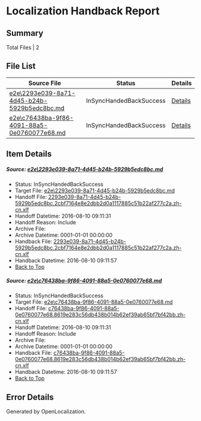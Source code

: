 # <a name='report-top'></a> Localization Handback Report

## Summary
 Total Files | 2

## File List
 Source File | Status | Details 
 ----------- | ------ | ------- 
 [e2e\2293e039-8a71-4d45-b24b-5929b5edc8bc.md](https://github.com/OpenLocalizationTestOrg/oltest/blob/a74f328d0e6b112df1b84e8bb012cbfb1be2ed10/e2e/2293e039-8a71-4d45-b24b-5929b5edc8bc.md) | InSyncHandedBackSuccess | [Details](#98f683aa0a58078e61c0ac4411a2bced040978291)
 [e2e\c76438ba-9f86-4091-88a5-0e0760077e68.md](https://github.com/OpenLocalizationTestOrg/oltest/blob/a74f328d0e6b112df1b84e8bb012cbfb1be2ed10/e2e/c76438ba-9f86-4091-88a5-0e0760077e68.md) | InSyncHandedBackSuccess | [Details](#3e402078d8c276eef55ebc9790f0546760b565aa2)

## Item Details
##### <a name='98f683aa0a58078e61c0ac4411a2bced040978291'></a> Source: [e2e\2293e039-8a71-4d45-b24b-5929b5edc8bc.md](https://github.com/OpenLocalizationTestOrg/oltest/blob/a74f328d0e6b112df1b84e8bb012cbfb1be2ed10/e2e/2293e039-8a71-4d45-b24b-5929b5edc8bc.md)
* Status: InSyncHandedBackSuccess
* Target File: [e2e\2293e039-8a71-4d45-b24b-5929b5edc8bc.md](https://github.com/OpenLocalizationTestOrg/ol-test-zhcn/blob/40c323fbd52acc8e46932ab587962bb20f596128/e2e/2293e039-8a71-4d45-b24b-5929b5edc8bc.md)
* Handoff File: [2293e039-8a71-4d45-b24b-5929b5edc8bc.2cbf7164e8e2dbb2d0a1117885c51b22af277c2a.zh-cn.xlf](https://github.com/OpenLocalizationTestOrg/olhandoff-e2e/blob/e3affea65430a919fdbd567b82b08a9c911890a0/ol-handoff/OpenLocalizationTestOrg/ol-test-zhcn/ci/ht/2293e039-8a71-4d45-b24b-5929b5edc8bc.2cbf7164e8e2dbb2d0a1117885c51b22af277c2a.zh-cn.xlf)
* Handoff Datetime: 2016-08-10 09:11:31
* Handoff Reason: Include
* Archive File: 
* Archive Datetime: 0001-01-01 00:00:00
* Handback File: [2293e039-8a71-4d45-b24b-5929b5edc8bc.2cbf7164e8e2dbb2d0a1117885c51b22af277c2a.zh-cn.xlf](https://github.com/OpenLocalizationTestOrg/olhandback-e2e/blob/409499019dd2189baae7e1c1b91f8d2d89ab103e/ol-handback/OpenLocalizationTestOrg/ol-test-zhcn/ci/ht/2293e039-8a71-4d45-b24b-5929b5edc8bc.2cbf7164e8e2dbb2d0a1117885c51b22af277c2a.zh-cn.xlf)
* Handback Datetime: 2016-08-10 09:11:57
* [Back to Top](#report-top)

##### <a name='3e402078d8c276eef55ebc9790f0546760b565aa2'></a> Source: [e2e\c76438ba-9f86-4091-88a5-0e0760077e68.md](https://github.com/OpenLocalizationTestOrg/oltest/blob/a74f328d0e6b112df1b84e8bb012cbfb1be2ed10/e2e/c76438ba-9f86-4091-88a5-0e0760077e68.md)
* Status: InSyncHandedBackSuccess
* Target File: [e2e\c76438ba-9f86-4091-88a5-0e0760077e68.md](https://github.com/OpenLocalizationTestOrg/ol-test-zhcn/blob/40c323fbd52acc8e46932ab587962bb20f596128/e2e/c76438ba-9f86-4091-88a5-0e0760077e68.md)
* Handoff File: [c76438ba-9f86-4091-88a5-0e0760077e68.8619e283c56db438b014b62ef39ab65bf7bf42bb.zh-cn.xlf](https://github.com/OpenLocalizationTestOrg/olhandoff-e2e/blob/e3affea65430a919fdbd567b82b08a9c911890a0/ol-handoff/OpenLocalizationTestOrg/ol-test-zhcn/ci/ht/c76438ba-9f86-4091-88a5-0e0760077e68.8619e283c56db438b014b62ef39ab65bf7bf42bb.zh-cn.xlf)
* Handoff Datetime: 2016-08-10 09:11:31
* Handoff Reason: Include
* Archive File: 
* Archive Datetime: 0001-01-01 00:00:00
* Handback File: [c76438ba-9f86-4091-88a5-0e0760077e68.8619e283c56db438b014b62ef39ab65bf7bf42bb.zh-cn.xlf](https://github.com/OpenLocalizationTestOrg/olhandback-e2e/blob/409499019dd2189baae7e1c1b91f8d2d89ab103e/ol-handback/OpenLocalizationTestOrg/ol-test-zhcn/ci/ht/c76438ba-9f86-4091-88a5-0e0760077e68.8619e283c56db438b014b62ef39ab65bf7bf42bb.zh-cn.xlf)
* Handback Datetime: 2016-08-10 09:11:57
* [Back to Top](#report-top)


## Error Details

Generated by OpenLocalization.
